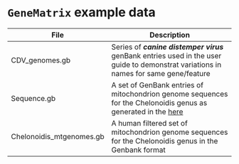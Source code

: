 # ```GeneMatrix``` example data

|File|Description|
|-|-|
|CDV_genomes.gb|Series of ***canine distemper virus*** genBank entries used in the user guide to demonstrat variations in names for same gene/feature|
|Sequence.gb|A set of GenBank entries of mitochondrion genome sequences for the Chelonoidis genus as generated in the [here](obtainingFiles.md)|
|Chelonoidis_mtgenomes.gb|A human filtered set of mitochondrion genome sequences for the Chelonoidis genus in the Genbank format|
